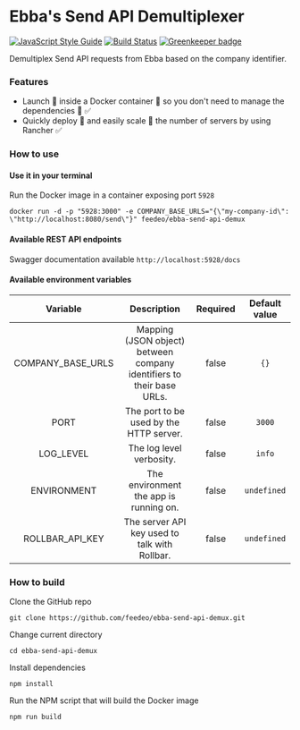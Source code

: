 # Ebba's Send API Demultiplexer

[![JavaScript Style Guide](https://img.shields.io/badge/code%20style-standard-brightgreen.svg)](http://standardjs.com/) 
[![Build Status](https://travis-ci.org/feedeo/ebba-send-api-demux.svg?token=NsysoWmps46xtGqnYwF8&branch=master)](https://travis-ci.org/feedeo/ebba-send-api-demux)
[![Greenkeeper badge](https://badges.greenkeeper.io/feedeo/ebba-send-api-demux.svg?token=8bba7d4da58903d25c528315d06549f98f1261382e58c5228f02ff01914025cb&ts=1498125217303)](https://greenkeeper.io/)

Demultiplex Send API requests from Ebba based on the company identifier.

### Features
* Launch :rocket: inside a Docker container :whale: so you don't need to manage the dependencies :raised_hands: :white_check_mark:
* Quickly deploy :runner: and easily scale :two_men_holding_hands: the number of servers by using Rancher :white_check_mark:

### How to use

#### Use it in your terminal
Run the Docker image in a container exposing port `5928`
```
docker run -d -p "5928:3000" -e COMPANY_BASE_URLS="{\"my-company-id\": \"http://localhost:8080/send\"}" feedeo/ebba-send-api-demux
```

#### Available REST API endpoints
Swagger documentation available `http://localhost:5928/docs`

#### Available environment variables
Variable | Description | Required | Default value
:---:|:---:|:---:|:---:
COMPANY_BASE_URLS | Mapping (JSON object) between company identifiers to their base URLs. | false | `{}`
PORT | The port to be used by the HTTP server. | false | `3000`
LOG_LEVEL | The log level verbosity. | false | `info`
ENVIRONMENT | The environment the app is running on. | false | `undefined`
ROLLBAR_API_KEY | The server API key used to talk with Rollbar. | false | `undefined`

### How to build
Clone the GitHub repo
```
git clone https://github.com/feedeo/ebba-send-api-demux.git
```

Change current directory
```
cd ebba-send-api-demux
```

Install dependencies
```
npm install
```

Run the NPM script that will build the Docker image
```
npm run build
```
